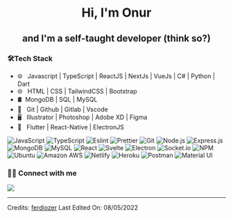 <h1 align="center"> Hi, I'm Onur</h1>
<h2 align="center"> and I'm a self-taught developer (think so?)</h2>

### 🛠Tech Stack

- 🌐 &nbsp; Javascript | TypeScript | ReactJS | NextJs | VueJs | C# | Python | Dart 
- 🌐 &nbsp; HTML | CSS | TailwindCSS | Bootstrap 
- 🛢&nbsp; MongoDB | SQL | MySQL
- 🔧 &nbsp; Git | Github | Gitlab | Vscode
- 🖥 &nbsp; Illustrator | Photoshop | Adobe XD | Figma
- 📱 &nbsp; Flutter | React-Native | ElectronJS 

![JavaScript](https://img.shields.io/badge/-JavaScript-000?&logo=JavaScript)
![TypeScript](https://img.shields.io/badge/-TypeScript-000?&logo=TypeScript&logoColor=007ACC)
![Eslint](https://img.shields.io/badge/-Eslint-000?&logo=Eslint)
![Prettier](https://img.shields.io/badge/-Prettier-000?&logo=Prettier)
![Git](https://img.shields.io/badge/-Git-000?&logo=git)
![Node.js](https://img.shields.io/badge/-Node.js-000?&logo=node.js)
![Express.js](https://img.shields.io/badge/-Express.js-000)
![MongoDB](https://img.shields.io/badge/-MongoDB-000?&logo=mongodb)
![MySQL](https://img.shields.io/badge/-MySQL-000?&logo=mysql&logoColor=FFFFFF)
![React](https://img.shields.io/badge/-React-000?&logo=React)
![Svelte](https://img.shields.io/badge/-Svelte-000?&logo=Svelte)
![Electron](https://img.shields.io/badge/-Electron-000?&logo=Electron)
![Socket.io](https://img.shields.io/badge/-Socket.io-000?&logo=Socket.io)
![NPM](https://img.shields.io/badge/-NPM-000?&logo=NPM)
![Ubuntu](https://img.shields.io/badge/-Ubuntu-000?&logo=Ubuntu)
![Amazon AWS](https://img.shields.io/badge/-Amazon%20AWS-000?&logo=amazon-aws)
![Netlify](https://img.shields.io/badge/-Netlify-000?&logo=Netlify)
![Heroku](https://img.shields.io/badge/-Heroku-000?&logo=Heroku)
![Postman](https://img.shields.io/badge/-Postman-000?&logo=Postman)
![Material UI](https://img.shields.io/badge/-Material%20UI-000?&logo=Material-UI)

### 🤝🏻 Connect with me
<a href="mailto:onrsedef1@gmail.com?subject=[GitHub]%20🔥%20profile%20contact&body=Hello">
<img src="https://img.shields.io/badge/e‑mail-D14836.svg?style=for-the-badge&logo=GMail&logoColor=white"/> </a>


---
Credits: [ferdiozer](https://github.com/ferdiozer)
Last Edited On: 08/05/2022
